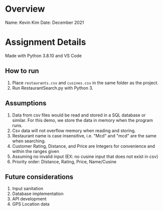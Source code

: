 # Overview

Name: Kevin Kim
Date: December 2021

# Assignment Details

Made with Python 3.8.10 and VS Code

## How to run

1. Place `restaurants.csv` and `cusines.csv` in the same folder as the project.
2. Run RestaurantSearch.py with Python 3.

## Assumptions

1. Data from csv files would be read and stored in a SQL database or similar.  For this demo, we store the data in memory when the program runs.
2. Csv data will not overflow memory when reading and storing.
3. Restaurant name is case insensitive, i.e. "Mcd" and "mcd" are the same when searching.
4. Customer Rating, Distance, and Price are Integers for convenience and within the ranges given
5. Assuming no invalid input (EX: no cusine input that does not exist in csv)
6. Priority order: Distance, Rating, Price, Name/Cusine

## Future considerations

1. Input sanitation
2. Database implementation
3. API development
4. GPS Location data